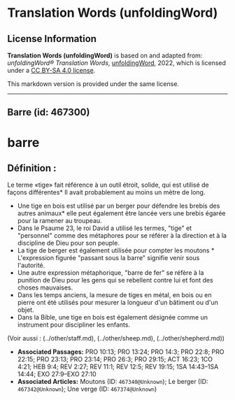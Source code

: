 # Translation Words (unfoldingWord)

## License Information

**Translation Words (unfoldingWord)** is based on and adapted from: _unfoldingWord® Translation Words_, [unfoldingWord](https://unfoldingword.org/utw), 2022, which is licensed under a [CC BY-SA 4.0 license](https://creativecommons.org/licenses/by-sa/4.0/legalcode.en).

This markdown version is provided under the same license.



--------------------------------

## Barre (id: 467300)

barre
=====

Définition :
------------

Le terme «tige» fait référence à un outil étroit, solide, qui est utilisé de façons différentes\* Il avait probablement au moins un mètre de long.

* Une tige en bois est utilisé par un berger pour défendre les brebis des autres animaux\* elle peut également être lancée vers une brebis égarée pour la ramener au troupeau.
* Dans le Psaume 23, le roi David a utilisé les termes, "tige" et "personnel" comme des métaphores pour se référer à la direction et à la discipline de Dieu pour son peuple.
* La tige de berger est également utilisée pour compter les moutons \* L'expression figurée "passant sous la barre" signifie venir sous l'autorité.
* Une autre expression métaphorique, "barre de fer" se réfère à la punition de Dieu pour les gens qui se rebellent contre lui et font des choses mauvaises.
* Dans les temps anciens, la mesure de tiges en métal, en bois ou en pierre ont été utilisés pour mesurer la longueur d'un bâtiment ou d'un objet.
* Dans la Bible, une tige en bois est également désignée comme un instrument pour discipliner les enfants.

(Voir aussi : (../other/staff.md), (../other/sheep.md), (../other/shepherd.md))

* **Associated Passages:** PRO 10:13; PRO 13:24; PRO 14:3; PRO 22:8; PRO 22:15; PRO 23:13; PRO 23:14; PRO 26:3; PRO 29:15; ACT 16:23; 1CO 4:21; HEB 9:4; REV 2:27; REV 11:1; REV 12:5; REV 19:15; 1SA 14:43–1SA 14:44; EXO 27:9–EXO 27:10
* **Associated Articles:** Moutons (ID: `467340@Unknown`); Le berger (ID: `467342@Unknown`); Une verge (ID: `467374@Unknown`)

